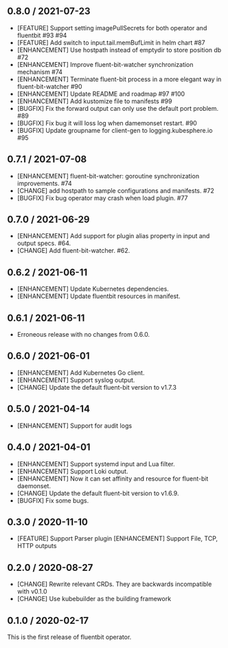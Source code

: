 ## 0.8.0 / 2021-07-23

- [FEATURE] Support setting imagePullSecrets for both operator and fluentbit #93 #94
- [FEATURE] Add switch to input.tail.memBufLimit in helm chart #87
- [ENHANCEMENT] Use hostpath instead of emptydir to store position db #72
- [ENHANCEMENT] Improve fluent-bit-watcher synchronization mechanism #74
- [ENHANCEMENT] Terminate fluent-bit process in a more elegant way in fluent-bit-watcher #90
- [ENHANCEMENT] Update README and roadmap #97 #100
- [ENHANCEMENT] Add kustomize file to manifests #99
- [BUGFIX] Fix the forward output can only use the default port problem. #89
- [BUGFIX] Fix bug it will loss log when damemonset restart. #90
- [BUGFIX] Update groupname for client-gen to logging.kubesphere.io #95

## 0.7.1 / 2021-07-08

- [ENHANCEMENT] fluent-bit-watcher: goroutine synchronization improvements. #74
- [CHANGE] add hostpath to sample configurations and manifests. #72
- [BUGFIX] Fix bug operator may crash when load plugin. #77

## 0.7.0 / 2021-06-29

- [ENHANCEMENT] Add support for plugin alias property in input and output specs. #64.
- [CHANGE] Add fluent-bit-watcher. #62.

## 0.6.2 / 2021-06-11

- [ENHANCEMENT] Update Kubernetes dependencies.
- [ENHANCEMENT] Update fluentbit resources in manifest.

## 0.6.1 / 2021-06-11

- Erroneous release with no changes from 0.6.0.

## 0.6.0 / 2021-06-01

- [ENHANCEMENT] Add Kubernetes Go client.
- [ENHANCEMENT] Support syslog output.
- [CHANGE] Update the default fluent-bit version to v1.7.3

## 0.5.0 / 2021-04-14

- [ENHANCEMENT] Support for audit logs

## 0.4.0 / 2021-04-01

- [ENHANCEMENT]  Support systemd input and Lua filter.
- [ENHANCEMENT]  Support Loki output.
- [ENHANCEMENT] Now it can set affinity and resource for fluent-bit daemonset.
- [CHANGE] Update the default fluent-bit version to v1.6.9.
- [BUGFIX] Fix some bugs.

## 0.3.0 / 2020-11-10

- [FEATURE] Support Parser plugin
[ENHANCEMENT] Support File, TCP, HTTP outputs

## 0.2.0 / 2020-08-27

- [CHANGE] Rewrite relevant CRDs. They are backwards incompatible with v0.1.0
- [CHANGE] Use kubebuilder as the building framework

## 0.1.0 / 2020-02-17

This is the first release of fluentbit operator.